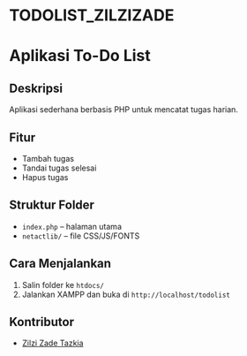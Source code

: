 # TODOLIST_ZILZIZADE
# Aplikasi To-Do List

## Deskripsi
Aplikasi sederhana berbasis PHP untuk mencatat tugas harian.

## Fitur
- Tambah tugas  
- Tandai tugas selesai  
- Hapus tugas  

## Struktur Folder
- `index.php` – halaman utama  
- `netactlib/` – file CSS/JS/FONTS 

## Cara Menjalankan
1. Salin folder ke `htdocs/`  
2. Jalankan XAMPP dan buka di `http://localhost/todolist`

## Kontributor
- [Zilzi Zade Tazkia](https://github.com/zilzizade11)
